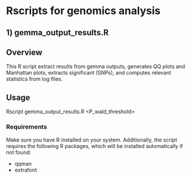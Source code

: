 # Rscripts for genomics analysis
## 1) gemma_output_results.R
## Overview
This R script extract results from gemma outputs, generates QQ plots and Manhattan plots, extracts significant (SNPs), and computes relevant statistics from log files.

## Usage
Rscript  gemma_output_results.R <P_wald_threshold>
### Requirements
Make sure you have R installed on your system. Additionally, the script requires the following R packages, which will be installed automatically if not found:
- qqman
- extrafont
